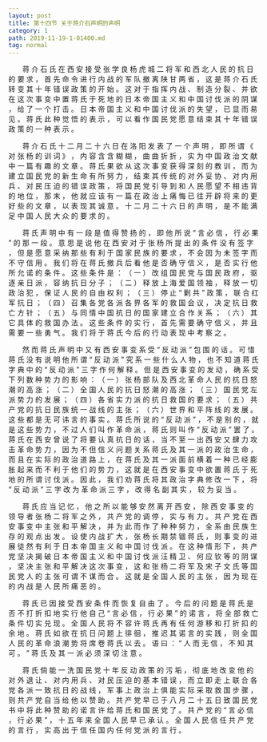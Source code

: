 ```yaml
---
layout: post
title: 第十四节 关于蒋介石声明的声明
category: 1
path: 2019-11-19-1-01400.md
tag: normal
---
```



　　蒋 介 石 氏 在 西 安 接 受 张 学 良 杨 虎 城 二 将 军 和 西 北 人 民 的 抗 日 的 要 求   ， 首 先 命 令 进 行 内 战 的 军 队 撤 离 陕 甘 两 省 ， 这 是 蒋 介 石 氏 转 变 其 十 年 错 误 政 策 的 开 始 。 这 对 于 指 挥 内 战 、 制 造 分 裂 、 并 欲 在 这 次   事   变 中 置 蒋 氏 于 死 地 的 日 本 帝 国 主 义 和 中 国 讨 伐 派   的 阴 谋 ， 给 了 一 个 打 击 。 日 本 帝 国 主 义 和 中 国 讨 伐 派 的 失 望 ， 已 显 而 易 见 。 蒋 氏 此 种 觉 悟 的 表 示 ， 可 以 看 作 国 民 党 愿 意 结 束 其 十   年   错 误 政 策 的 一 种 表 示 。 

　　蒋 介 石 氏 十 二 月 二 十 六 日 在 洛 阳 发 表 了 一 个 声 明 ， 即 所 谓 《 对 张 杨 的 训 词 》   ， 内 容 含 含 糊 糊 ， 曲 曲 折 折 ， 实 为 中 国 政 治 文 献 中 一 篇 有 趣 的 文 章 。 蒋 氏 果 欲 从 这 次 事 变 获 得 深 刻 的 教 训 ， 而 为 建 立 国 民 党 的 新   生   命 有 所 努 力 ， 结 束 其 传 统 的 对 外 妥 协 、 对 内 用 兵 、 对 民 压 迫 的 错 误 政 策 ， 将 国 民 党 引 导 到 和 人 民 愿 望 不 相 违 背 的 地 位 ， 那 末 ， 他 就 应 该 有 一 篇 在 政 治 上 痛 悔 已 往 开 辟 将 来 的 更 好 些 的 文 章 ， 以 表 现 其 诚 意 。 十 二 月 二 十 六 日 的 声 明 ， 是 不 能 满 足 中 国 人 民 大 众 的 要 求 的 。 

　　蒋 氏 声 明 中 有 一 段 是 值 得 赞 扬 的 ， 即 他 所 说 “ 言 必 信 ， 行 必 果 ” 的 那 一 段 。 意 思 是 说 他 在 西 安 对 于 张 杨 所 提 出 的 条 件 没 有 签 字 ， 但 是 愿 意 采 纳 那 些 有 利 于 国 家 民 族 的 要 求 ， 不 会 因 为 未 签 字 而 不 守 信 用 。 我 们 将 在 蒋 氏 撤 兵 后 看 他 是 否 确 守 信 义 ， 是 否 实 行 他 所 允 诺 的 条 件 。 这 些 条 件 是 ： （ 一 ） 改 组 国 民 党 与 国 民 政 府 ， 驱 逐 亲 日 派 ， 容 纳 抗 日 分 子 ； （ 二 ） 释 放 上 海 爱 国 领 袖   ， 释 放 一 切 政 治 犯 ， 保 证 人 民 的 自 由 权 利 ； （ 三 ） 停 止 “ 剿 共 ” 政 策 ， 联 合 红 军 抗 日 ； （ 四 ） 召 集 各 党 各 派 各 界 各 军 的 救 国 会 议   ，   决 定 抗 日 救 亡 方 针 ； （ 五 ） 与 同 情 中 国 抗 日 的 国 家 建 立 合 作 关 系 ； （ 六 ） 其 它 具 体 的 救 国 办 法 。 这 些 条 件 的 实 行 ， 首 先 需 要 确 守 信 义 ， 并 且 需 要 一 些 勇 气 。 我 们 将 于 蒋 氏 今 后 的 行 动 表 现 中 考 察 之 。 

　　然 而 蒋 氏 声 明 中 又 有 西 安 事 变 系 受 “ 反 动 派 ” 包 围 的 话 。 可 惜 蒋 氏 没 有 说 明 他 所 谓 “ 反 动 派 ” 究 系 一 些 什 么 人 物 ， 也 不 知 道 蒋 氏 字 典 中 的 “ 反 动 派 ” 三 字 作 何 解 释 。 但 是 西 安 事 变 的 发 动 ， 确 系 受 下 列 数 种 势 力 的 影 响 ： （ 一 ） 张 杨 部 队 及 西 北 革 命 人 民 的 抗 日 怒 潮 的 高 涨 ； （ 二 ） 全 国 人 民 的 抗 日 怒 潮 的 高 涨 ； （ 三 ） 国 民 党 左 派 势 力 的 发 展 ； （ 四 ） 各 省 实 力 派 的 抗 日 救 国 的 要 求 ； （ 五 ） 共 产 党 的 抗 日 民 族 统 一 战 线 的 主 张 ； （ 六 ） 世 界 和 平 阵 线 的 发 展 。 这 些 都 是 无 可 讳 言 的 事 实 。 蒋 氏 所 说 的 “ 反 动 派 ” ， 不 是 别 的 ， 就 是 这 些 势 力 ， 不 过 人 们 叫 作 革 命 派 ， 蒋 氏 则 叫 作 “ 反 动 派 ” 罢 了 。 蒋 氏 在 西 安 曾 说 了 将 要 认 真 抗 日 的 话 ， 当 不 至 一 出 西 安 又 肆 力 攻 击 革 命 势 力 ， 因 为 不 但 信 义 问 题 关 系 蒋 氏 及 其 一 派 的 政 治 生 命 ， 而 且 在 实 际 的 政 治 道 路 上 ， 在 蒋 氏 及 其 一 派 面 前 横 着 一 种 已 经 膨 胀 起 来 而 不 利 于 他 们 的 势 力 ， 这 就 是 在 西 安 事 变 中 欲 置 蒋 氏 于 死 地 的 所 谓 讨 伐 派 。 因 此 ， 我 们 劝 蒋 氏 将 其 政 治 字 典 修 改 一 下 ， 将 “ 反 动 派 ” 三 字 改 为 革 命 派 三 字 ， 改 得 名 副 其 实 ， 较 为 妥 当 。 

　　蒋 氏 应 当 记 忆 ， 他 之 所 以 能 够 安 然 离 开 西 安 ， 除 西 安 事 变 的 领 导 者 张 杨 二 将 军 之 外 ， 共 产 党 的 调 停 ， 实 与 有 力 。 共 产 党 在 西 安 事 变 中 主 张 和 平 解 决 ， 并 为 此 而 作 了 种 种 努 力 ， 全 系 由 民 族 生 存 的 观 点 出 发 。 设 使 内 战 扩 大 ， 张 杨 长 期 禁 锢 蒋 氏 ， 则 事 变 的 进 展 徒 然 有 利 于 日 本 帝 国 主 义 和 中 国 讨 伐 派 。 在 这 种 情 形 下 ， 共 产 党 坚 决 揭 破 日 本 帝 国 主 义 和 中 国 讨 伐 派 汪 精 卫   、 何 应 钦   等 的 阴 谋 ， 坚 决 主 张 和 平 解 决 这 次 事 变 ， 这 和 张 杨 二 将 军 及 宋 子 文   氏 等 国 民 党 人 的 主 张 可 谓 不 谋 而 合 。 这 就 是 全 国   人   民 的 主 张   ，   因 为 现 在 的 内 战 是 人 民 所 痛 恶 的 。 

　　蒋 氏 已 因 接 受 西 安 条 件 而 恢 复 自 由 了 。 今 后 的 问 题 是 蒋 氏 是 否 不 打 折 扣 地 实 行 他 自 己 “ 言 必 信 ， 行 必 果 ” 的 诺 言 ， 将 全 部 救 亡 条 件 切 实 兑 现 。 全 国 人 民 将 不 容 许 蒋 氏 再 有 任 何 游 移 和 打 折 扣 的 余 地 。 蒋 氏 如 欲 在 抗 日 问 题 上 徘 徊 ， 推 迟 其 诺 言 的 实 践 ， 则 全 国 人 民 的 革 命 浪 潮 势 将 席 卷 蒋 氏 以 去 。 语 曰 ： “ 人 而 无 信 ， 不 知 其 可 。 ”   蒋 氏 及 其 一 派 必 须 深 切 注 意 。 

　　蒋 氏 倘 能 一 洗 国 民 党 十 年 反 动 政 策 的 污 垢 ， 彻 底 地 改 变 他 的 对 外 退 让 、 对 内 用 兵 、 对 民 压 迫   的   基 本 错 误 ， 而 立 即 走 上 联 合 各 党 各 派 一 致 抗 日 的 战 线 ， 军 事 上 政 治 上 俱 能 实 际 采 取 救 国 步 骤 ， 则 共 产 党 自 当 给 他 以 赞 助 。 共 产 党 早 已 于 八 月 二 十 五 日 致 国 民 党 书 中 将 此 种 赞 助 的 诺 言 许 给 蒋 氏 和 国 民 党 了   。 共 产 党 的 “ 言 必 信 ， 行 必 果 ” ， 十 五 年 来 全 国 人 民 早 已 承 认 。 全 国 人 民 信 任 共 产 党 的 言 行 ， 实 高 出 于 信 任 国 内 任 何 党 派 的 言 行   。   
 